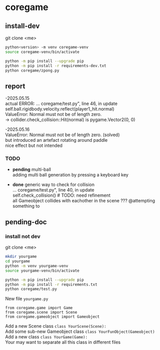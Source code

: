 # coregame
## install-dev

git clone \<me\>

```bash
python<version> -m venv coregame-venv
source coregame-venv/bin/activate

python -m pip install --upgrade pip
python -m pip install -r requirements-dev.txt
python coregame/zpong.py
```
## report
-2025.05.15  
actual ERROR:
... coregame/test.py", line 46, in update  
self.ball.rigidbody.velocity.reflect(player1_hit.normal)  
ValueError: Normal must not be of length zero.  
-> collider.check_collision::Hit(normal) is pygame.Vector2(0, 0)  

-2025.05.16  
ValueError: Normal must not be of length zero. (solved)  
but introduced an artefact rotating around paddle  
nice effect but not intended  

### TODO
- **pending** multi-ball  
adding multi ball generation by pressing a keyboard key  

- **done** generic way to check for collision  
... coregame/test.py", line 40, in update  
self.check_collision() # TODO: need refinement  
all Gameobject collides with eachother in the scene ???
@attempting something to 

## pending-doc
### install not dev

git clone \<me\>

```bash
mkdir yourgame
cd yourgame
python -m venv yourgame-venv
source yourgame-venv/bin/activate

python -m pip install --upgrade pip
python -m pip install -r requirements.txt
python coregame/test.py
```

New file `yourgame.py`  
```file
from coregame.game import Game
from coregame.scene import Scene
from coregame.gameobject import Gameobject
```
Add a new Scene class `class YourScene(Scene):`  
Add some sub-new Gameobject class `class YourFunObject(Gameobject)`  
Add a new class `class YourGame(Game):`  
Your may want to separate all this class in different files  
